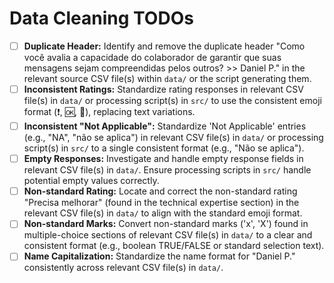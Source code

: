 # Data Cleaning TODOs

- [ ] **Duplicate Header:** Identify and remove the duplicate header "Como você avalia a capacidade do colaborador de garantir que suas mensagens sejam compreendidas pelos outros? >> Daniel P." in the relevant source CSV file(s) within `data/` or the script generating them.
- [ ] **Inconsistent Ratings:** Standardize rating responses in relevant CSV file(s) in `data/` or processing script(s) in `src/` to use the consistent emoji format (❗, 🆗, 🎉), replacing text variations.
- [ ] **Inconsistent "Not Applicable":** Standardize 'Not Applicable' entries (e.g., "NA", "não se aplica") in relevant CSV file(s) in `data/` or processing script(s) in `src/` to a single consistent format (e.g., "Não se aplica").
- [ ] **Empty Responses:** Investigate and handle empty response fields in relevant CSV file(s) in `data/`. Ensure processing scripts in `src/` handle potential empty values correctly.
- [ ] **Non-standard Rating:** Locate and correct the non-standard rating "Precisa melhorar" (found in the technical expertise section) in the relevant CSV file(s) in `data/` to align with the standard emoji format.
- [ ] **Non-standard Marks:** Convert non-standard marks ('x', 'X') found in multiple-choice sections of relevant CSV file(s) in `data/` to a clear and consistent format (e.g., boolean TRUE/FALSE or standard selection text).
- [ ] **Name Capitalization:** Standardize the name format for "Daniel P." consistently across relevant CSV file(s) in `data/`.
